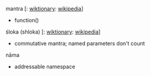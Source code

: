 mantra [: [wiktionary](https://en.wiktionary.org/wiki/mantra#English): [wikipedia](https://en.wikipedia.org/wiki/Mantra)]
* function()

śloka (shloka) [: [wiktionary](https://en.wiktionary.org/wiki/shloka#English): [wikipedia](https://en.wikipedia.org/wiki/Shloka)]
* commutative mantra; named parameters don't count

nāma
* addressable namespace

